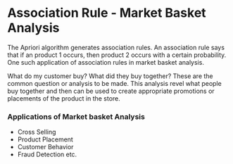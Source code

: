 # Association Rule - Market Basket Analysis

The Apriori algorithm generates association rules. An association rule says that if an product 1 occurs, then product 2 occurs with a certain probability. One such application of association rules in market basket analysis.

What do my customer buy? What did they buy together? These are the common question or analysis to be made. This analysis revel what people buy together and then can be used to create appropriate promotions or placements of the product in the store.

### Applications of Market basket Analysis
  - Cross Selling
  - Product Placement
  - Customer Behavior
  - Fraud Detection etc.
